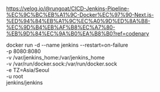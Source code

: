 https://velog.io/@rungoat/CICD-Jenkins-Pipeline-%EC%9C%BC%EB%A1%9C-Docker%EC%97%90-Next.js-%ED%94%84%EB%A1%9C%EC%A0%9D%ED%8A%B8-%EC%9D%B4%EB%AF%B8%EC%A7%80-%EB%9D%84%EC%9A%B0%EA%B8%B0?ref=codenary

 docker run -d --name jenkins --restart=on-failure \
-p 8080:8080 \
-v /var/jenkins_home:/var/jenkins_home \
-v /var/run/docker.sock:/var/run/docker.sock \
-e TZ=Asia/Seoul \
-u root \
jenkins/jenkins